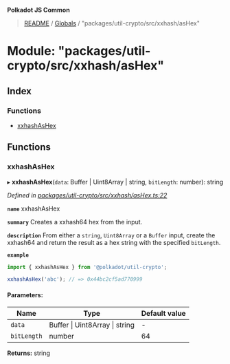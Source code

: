 **Polkadot JS Common**

> [README](../README.md) / [Globals](../globals.md) / "packages/util-crypto/src/xxhash/asHex"

# Module: "packages/util-crypto/src/xxhash/asHex"

## Index

### Functions

* [xxhashAsHex](_packages_util_crypto_src_xxhash_ashex_.md#xxhashashex)

## Functions

### xxhashAsHex

▸ **xxhashAsHex**(`data`: Buffer \| Uint8Array \| string, `bitLength`: number): string

*Defined in [packages/util-crypto/src/xxhash/asHex.ts:22](https://github.com/polkadot-js/common/blob/c366e637/packages/util-crypto/src/xxhash/asHex.ts#L22)*

**`name`** xxhashAsHex

**`summary`** Creates a xxhash64 hex from the input.

**`description`** 
From either a `string`, `Uint8Array` or a `Buffer` input, create the xxhash64 and return the result as a hex string with the specified `bitLength`.

**`example`** 
<BR>

```javascript
import { xxhashAsHex } from '@polkadot/util-crypto';

xxhashAsHex('abc'); // => 0x44bc2cf5ad770999
```

#### Parameters:

Name | Type | Default value |
------ | ------ | ------ |
`data` | Buffer \| Uint8Array \| string | - |
`bitLength` | number | 64 |

**Returns:** string
